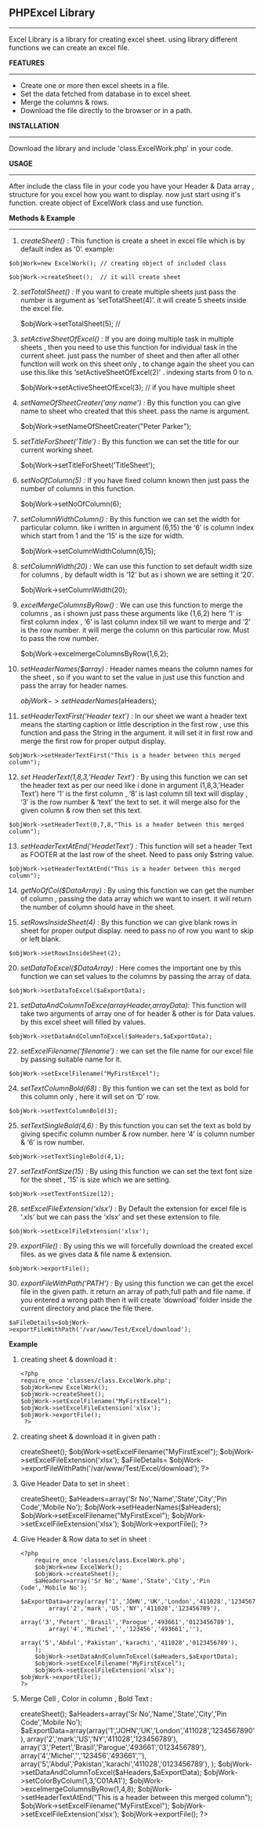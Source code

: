 

**PHPExcel Library**
---------------
____________________________________________________________

Excel Library is a library for creating excel sheet. using library different functions we can create an excel file.

**FEATURES**
_______________________________________________________________

 - Create one or more then excel sheets in a file.
 - Set the data fetched from database in to excel sheet.
 - Merge the columns & rows.
 - Download the file directly to the browser or in a path. 

**INSTALLATION**
_____________________________________________________________________
Download the library and include 'class.ExcelWork.php' in your code.

**USAGE**
_____________________________________________________________________
After include the class file in your code you have your Header & Data array , structure for you excel how you want to display. now just start using it's function. create object of ExcelWork class and use function.

**Methods & Example**
_____________________________________________________________________

 1.  *createSheet()* : 
		This function is create a sheet in excel file which is by default index as ‘0’.
		example:

    $objWork=new ExcelWork(); // creating object of included class
    
	$objWork->createSheet();  // it will create sheet

 2. *setTotalSheet() :*
	 If you want to create multiple sheets just pass the number is argument as ‘setTotalSheet(4)’. it will create 5 sheets inside the excel file.
	 

    $objWork->setTotalSheet(5);  //  

 3. *setActiveSheetOfExcel() :* 
	 If you are doing multiple task in multiple sheets , then you need to use this function for individual task in the current sheet. just pass the number of sheet and then after all other function will work on this sheet only , to change again the sheet you can use this.like this ‘setActiveSheetOfExcel(2)’ . indexing starts from 0 to n.
	 

    $objWork->setActiveSheetOfExcel(3); // if you have multiple sheet

 4. *setNameOfSheetCreater(‘any name’) :* 
	 By this function you can give name to sheet who created that this sheet. pass the name is argument.
	 

    $objWork->setNameOfSheetCreater("Peter Parker");

 5. *setTitleForSheet(‘Title’) :*
	 By this function we can set the title for our current working sheet.
	 

    $objWork->setTitleForSheet('TitleSheet');

 6. *setNoOfColumn(5) :* 
	If you have fixed column known then just pass the number of columns in this function.	
	

    $objWork->setNoOfColumn(6);

 7. *setColumnWidthColumn() :*
 By this function we can set the width for particular column. like i written in argument (6,15) the ‘6’ is column index which start from 1 and the ‘15’ is the size for width.
 

    $objWork->setColumnWidthColumn(6,15);

 8. *setColumnWidth(20) :* 
We can use this function to set default width size for columns , by default width is ‘12’ but as i shown we are setting it ‘20’.

    $objWork->setColumnWidth(20);

 9. *excelMergeColumnsByRow() :* 
We can use this function to merge the columns , as i shown just pass these arguments like (1,6,2) here ‘1’ is first column index , ‘6’ is last column index till we want to merge and ‘2’ is the row number. it will merge the column on this particular row. Must to pass the row number.

    $objWork->excelmergeColumnsByRow(1,6,2);

 10. *setHeaderNames($array) :* 
Header names means the column names for the sheet , so if you want to set the value in just use this function and pass the array for header names.

     $objWork->setHeaderNames($aHeaders);

 11. *setHeaderTextFirst(‘Header text’) :* 
In our sheet we want a header text means the starting caption or little description in the first row , use this function and pass the String in the argument. it will set it in first row and merge the first row for proper output display.

    $objWork->setHeaderTextFirst("This is a header between this merged column");

 12. *set HeaderText(1,8,3,’Header Text’) :*
 By using this function we can set the header text as per our need like i done in argument (1,8,3,’Header Text’) here ‘1’ is the first column , ‘8’ is last column till text will display , ‘3’ is the row number & ‘text’ the text to set. it will merge also for the given column & row then set this text.
 

    $objWork->setHeaderText(0,7,8,"This is a header between this merged column");

 13. *setHeaderTextAtEnd(‘HeadetText’) :*
This function will set a header Text as FOOTER at the last row of the sheet. Need to pass only $string value. 

    $objWork->setHeaderTextAtEnd("This is a header between this merged column");


 14. *getNoOfCol($DataArray) :* 
By using this function we can get the number of column , passing the data array which we want to insert. it will return the number of column should have in the sheet.

 15. *setRowsInsideSheet(4) :*
 By this function we can give blank rows in sheet for proper output display. need to pass no of row you want  to skip or left blank.
 

    $objWork->setRowsInsideSheet(2);

 20. *setDataToExcel($DataArray) :* 
Here comes the important one by this function we can set values to the columns by passing the array of data.

    $objWork->setDataToExcel($aExportData);

 21. *setDataAndColumnToExce($arrayHeader,$arrayData):*
This function will take two arguments of array one of for header & other is for Data values. by this excel sheet will filled by values.

    $objWork->setDataAndColumnToExcel($aHeaders,$aExportData);

 22. *setExcelFilename(‘filename’) :*
 we can set the file name for our excel file by passing suitable name for it.
 

    $objWork->setExcelFilename("MyFirstExcel");

 24. *setTextColumnBold(68) :*
By this funtion we can set the text as bold for this column only , here it will set on ‘D’ row.

    $objWork->setTextColumnBold(3);

 25. *setTextSingleBold(4,6) :*
By this function you can set the text as bold by giving specific column number & row number. here ‘4’ is column number & ‘6’ is row number. 

    $objWork->setTextSingleBold(4,1); 

 27. *setTextFontSize(15) :* 
By using this function we can set the text font size for the sheet , ‘15’ is size which we are setting.

    $objWork->setTextFontSize(12);

 28. *setExcelFileExtension(‘xlsx’) :*
 By Default the extension for excel file is ‘.xls’ but we can pass the ‘xlsx’ and set these extension to file.
 

    $objWork->setExcelFileExtension('xlsx');

 29. *exportFile() :* 
By using this we will forcefully download the created excel files. as we gives data & file name & extension.

    $objWork->exportFile();

 30. *exportFileWithPath(‘PATH’) :* 
By using this function we can get the excel file in the given path. it return an array of path,full path and file name. if you entered a wrong path then it will create ‘download’ folder inside the current directory and place the file there.

    $aFileDetails=$objWork->exportFileWithPath('/var/www/Test/Excel/download');

**Example**

 1. creating sheet & download it :

        <?php
	    require_once 'classes/class.ExcelWork.php';
	    $objWork=new ExcelWork();
	    $objWork->createSheet();
	    $objWork->setExcelFilename("MyFirstExcel");
		$objWork->setExcelFileExtension('xlsx');
		$objWork->exportFile();
	     ?>

 2. creating sheet & download it in given path :
 

    <?php
	    require_once 'classes/class.ExcelWork.php';
	    $objWork=new ExcelWork();
	    $objWork->createSheet();
	    $objWork->setExcelFilename("MyFirstExcel");
		$objWork->setExcelFileExtension('xlsx');
		$aFileDetails= $objWork->exportFileWithPath('/var/www/Test/Excel/download');
		?>

 3. Give Header Data to set in sheet :
 

       <?php
	    require_once 'classes/class.ExcelWork.php';
	    $objWork=new ExcelWork();
	    $objWork->createSheet();
		$aHeaders=array('Sr No','Name','State','City','Pin Code','Mobile No'); 
		$objWork->setHeaderNames($aHeaders);
		$objWork->setExcelFilename("MyFirstExcel");
		$objWork->setExcelFileExtension('xlsx');
		$objWork->exportFile();
		?>

 4. Give Header & Row data to set in sheet :
 

	    <?php
		    require_once 'classes/class.ExcelWork.php';
		    $objWork=new ExcelWork();
		    $objWork->createSheet();
			$aHeaders=array('Sr No','Name','State','City','Pin Code','Mobile No'); 
			$aExportData=array(array('1','JOHN','UK','London','411028','1234567890'),
				array('2','mark','US','NY','411028','123456789'),
				array('3','Petert','Brasil','Parogue','493661','0123456789'),
				array('4','Michel','','123456','493661',''),
				array('5','Abdul','Pakistan','karachi','411028','0123456789'),
			);
			$objWork->setDataAndColumnToExcel($aHeaders,$aExportData);
			$objWork->setExcelFilename("MyFirstExcel");
			$objWork->setExcelFileExtension('xlsx');
		$objWork->exportFile();
		?>

 5. Merge Cell , Color in column , Bold Text :
 

    <?php
		   require_once 'classes/class.ExcelWork.php';
		    $objWork=new ExcelWork();
		    $objWork->createSheet();
			$aHeaders=array('Sr No','Name','State','City','Pin Code','Mobile No'); 
			$aExportData=array(array('1','JOHN','UK','London','411028','1234567890'),
				array('2','mark','US','NY','411028','123456789'),
				array('3','Petert','Brasil','Parogue','493661','0123456789'),
				array('4','Michel','','123456','493661',''),
				array('5','Abdul','Pakistan','karachi','411028','0123456789'),
			);
			$objWork->setDataAndColumnToExcel($aHeaders,$aExportData);
			$objWork->setColorByColum(1,3,'C01AA1');
			$objWork->excelmergeColumnsByRow(1,4,8);
			$objWork->setHeaderTextAtEnd("This is a header between this merged column");
			$objWork->setExcelFilename("MyFirstExcel");
			$objWork->setExcelFileExtension('xlsx');
			$objWork->exportFile();
	?>
